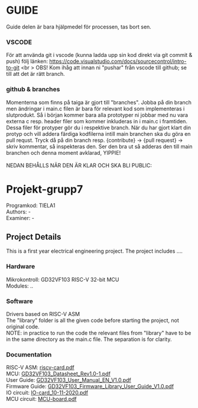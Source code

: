 # GUIDE 
Guide delen är bara hjälpmedel för processen, tas bort sen.
<br />
### VSCODE
För att använda git i vscode (kunna ladda upp sin kod direkt via git commit & push) följ länken:
https://code.visualstudio.com/docs/sourcecontrol/intro-to-git 
<br \>
OBS! Kom ihåg att innan ni "pushar" från vscode till github; se till att det är rätt branch. 
### github & branches
Momenterna som finns på taiga är gjort till "branches". Jobba på din branch men ändringar i main.c filen är bara för relevant kod som implementeras i slutprodukt. Så i början kommer bara alla prototyper ni jobbar med nu vara externa c resp. header filer som kommer inkluderas in i main.c i framtiden. Dessa filer för protyper gör du i respektive branch. När du har gjort klart din protyp och vill addera färdiga kodfilerna intill main branchen ska du göra en pull requst. Tryck då på din branch resp. {contribute} -> {pull request} -> skriv kommentar, så inspekteras den. Ser den bra ut så adderas den till main branchen och denna moment avklarad, YIPPIE!
<br />
<br />
NEDAN BEHÅLLS NÄR DEN ÄR KLAR OCH SKA BLI PUBLIC: <br />
# Projekt-grupp7
Programkod: TIELA1 <br />
Authors: - <br />
Examiner: -

## Project Details
This is a first year electrical engineering project. The project includes ....

### Hardware
Mikrokontroll: GD32VF103 RISC-V 32-bit MCU <br />
Modules: ..

### Software
Drivers based on RISC-V ASM <br />
The "library" folder is all the given code before starting the project, not original code. <br /> 
NOTE: in practice to run the code the relevant files from "library" have to be in the same directory as the main.c file. The separation is for clarity.

### Documentation
RISC-V ASM: [riscv-card.pdf](https://github.com/RoboKamu/Projekt-grupp7/files/14948728/riscv-card.pdf) <br />
MCU: [GD32VF103_Datasheet_Rev1.0-1.pdf](https://github.com/RoboKamu/Projekt-grupp7/files/14948731/GD32VF103_Datasheet_Rev1.0-1.pdf) <br />
User Guide: [GD32VF103_User_Manual_EN_V1.0.pdf](https://github.com/RoboKamu/Projekt-grupp7/files/14948745/GD32VF103_User_Manual_EN_V1.0.pdf) <br />
Firmware Guide: [GD32VF103_Firmware_Library_User_Guide_V1.0.pdf](https://github.com/RoboKamu/Projekt-grupp7/files/14948750/GD32VF103_Firmware_Library_User_Guide_V1.0.pdf) <br />
IO circuit: [IO-card_10-11-2020.pdf](https://github.com/RoboKamu/Projekt-grupp7/files/14948757/IO-card_10-11-2020.pdf) <br />
MCU circuit: [MCU-board.pdf](https://github.com/RoboKamu/Projekt-grupp7/files/14948764/MCU-board.pdf)
